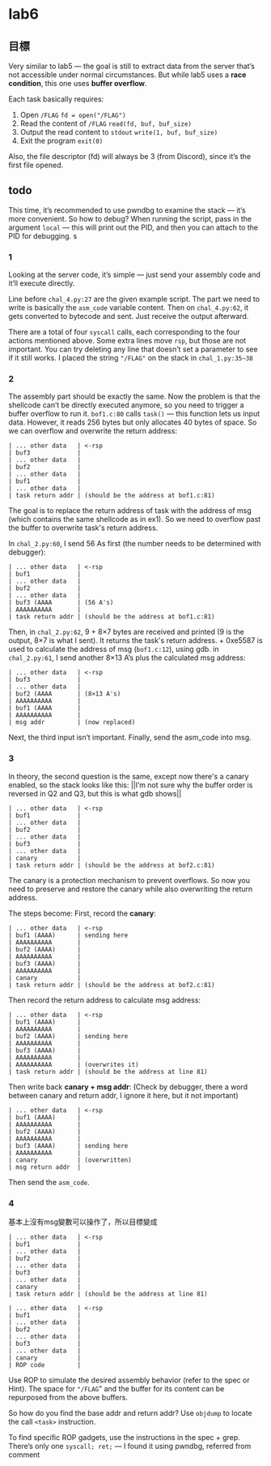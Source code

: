 # lab6

## 目標

Very similar to lab5 — the goal is still to extract data from the server that’s not accessible under normal circumstances. But while lab5 uses a **race condition**, this one uses **buffer overflow**.

Each task basically requires:
1. Open `/FLAG`
    `fd = open("/FLAG")`
2. Read the content of `/FLAG`
    `read(fd, buf, buf_size)`
3. Output the read content to `stdout`
    `write(1, buf, buf_size)`
4. Exit the program
    `exit(0)`

Also, the file descriptor (fd) will always be 3 (from Discord), since it’s the first file opened.

## todo

This time, it’s recommended to use pwndbg to examine the stack — it’s more convenient.
So how to debug?
When running the script, pass in the argument `local` — this will print out the PID, and then you can attach to the PID for debugging.
s
### 1
Looking at the server code, it’s simple — just send your assembly code and it’ll execute directly.

Line before `chal_4.py:27` are the given example script.
The part we need to write is basically the `asm_code` variable content.
Then on `chal_4.py:62`, it gets converted to bytecode and sent.
Just receive the output afterward.

There are a total of four `syscall` calls, each corresponding to the four actions mentioned above.
Some extra lines move `rsp`, but those are not important.
You can try deleting any line that doesn’t set a parameter to see if it still works.
I placed the string `"/FLAG"` on the stack in `chal_1.py:35~38`

### 2
The assembly part should be exactly the same.
Now the problem is that the shellcode can’t be directly executed anymore, so you need to trigger a buffer overflow to run it.
`bof1.c:80` calls `task()` — this function lets us input data.
However, it reads 256 bytes but only allocates 40 bytes of space.
So we can overflow and overwrite the return address:
```
| ... other data   | <-rsp
| buf3             |
| ... other data   |
| buf2             |
| ... other data   |
| buf1             |
| ... other data   |
| task return addr | (should be the address at bof1.c:81)
```
The goal is to replace the return address of task with the address of msg (which contains the same shellcode as in ex1).
So we need to overflow past the buffer to overwrite task's return address.

In `chal_2.py:60`, I send 56 As first (the number needs to be determined with debugger):
```
| ... other data   | <-rsp
| buf1             |
| ... other data   |
| buf2             |
| ... other data   |
| buf3 (AAAA       | (56 A's)
| AAAAAAAAAA       | 
| task return addr | (should be the address at bof1.c:81)
```

Then, in `chal_2.py:62`, 9 + 8×7 bytes are received and printed (9 is the output, 8×7 is what I sent).
It returns the task's return address.
\+ 0xe5587 is used to calculate the address of msg (`bof1.c:12`), using gdb.
in `chal_2.py:61`, I send another 8×13 A’s plus the calculated msg address:
```
| ... other data   | <-rsp
| buf3             |
| ... other data   |
| buf2 (AAAA       | (8×13 A's)
| AAAAAAAAAA       |
| buf1 (AAAA       | 
| AAAAAAAAAA       | 
| msg addr         | (now replaced)
```
Next, the third input isn’t important.
Finally, send the asm_code into msg.

### 3
In theory, the second question is the same, except now there's a canary enabled, so the stack looks like this:
||I’m not sure why the buffer order is reversed in Q2 and Q3, but this is what gdb shows||
```
| ... other data   | <-rsp
| buf1             |
| ... other data   |
| buf2             |
| ... other data   |
| buf3             |
| ... other data   |
| canary           |
| task return addr | (should be the address at bof2.c:81)

```
The canary is a protection mechanism to prevent overflows.
So now you need to preserve and restore the canary while also overwriting the return address.

The steps become:
First, record the **canary**:
```
| ... other data   | <-rsp
| buf1 (AAAA)      | sending here
| AAAAAAAAAA       |
| buf2 (AAAA)      |
| AAAAAAAAAA       |
| buf3 (AAAA)      |
| AAAAAAAAAA       |
| canary           |
| task return addr | (should be the address at bof2.c:81)
```
Then record the return address to calculate msg address:
```
| ... other data   | <-rsp
| buf1 (AAAA)      | 
| AAAAAAAAAA       |
| buf2 (AAAA)      | sending here
| AAAAAAAAAA       |
| buf3 (AAAA)      |
| AAAAAAAAAA       |
| AAAAAAAAAA       | (overwrites it)
| task return addr | (should be the address at line 81)
```
Then write back **canary + msg addr**: (Check by debugger, there a word between canary and return addr, I ignore it here, but it not important)
```
| ... other data   | <-rsp
| buf1 (AAAA)      | 
| AAAAAAAAAA       |
| buf2 (AAAA)      | 
| AAAAAAAAAA       |
| buf3 (AAAA)      | sending here
| AAAAAAAAAA       |
| canary           | (overwritten)
| msg return addr  | 
```
Then send the `asm_code`.


### 4

基本上沒有msg變數可以操作了，所以目標變成
```
| ... other data   | <-rsp
| buf1             |
| ... other data   |
| buf2             |
| ... other data   |
| buf3             |
| ... other data   |
| canary           |
| task return addr | (should be the address at line 81)
```

```
| ... other data   | <-rsp
| buf1             |
| ... other data   |
| buf2             |
| ... other data   |
| buf3             |
| ... other data   |
| canary           |
| ROP code         |
```
Use ROP to simulate the desired assembly behavior (refer to the spec or Hint).
The space for `"/FLAG`" and the buffer for its content can be repurposed from the above buffers.

So how do you find the base addr and return addr?
Use `objdump` to locate the call `<task>` instruction.

To find specific ROP gadgets, use the instructions in the spec + grep.
There’s only one `syscall; ret;` — I found it using pwndbg, referred from comment
